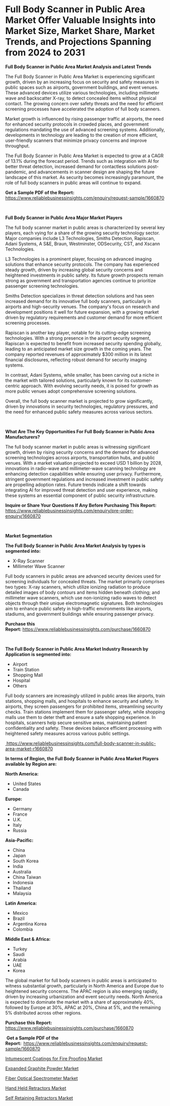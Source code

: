 <p><h1>Full Body Scanner in Public Area Market Offer Valuable Insights into Market Size, Market Share, Market Trends, and Projections Spanning from 2024 to 2031</h1></p><p><strong>Full Body Scanner in Public Area Market Analysis and Latest Trends</strong></p>
<p><p>The Full Body Scanner in Public Area Market is experiencing significant growth, driven by an increasing focus on security and safety measures in public spaces such as airports, government buildings, and event venues. These advanced devices utilize various technologies, including millimeter wave and backscatter X-ray, to detect concealed items without physical contact. The growing concern over safety threats and the need for efficient screening processes have accelerated the adoption of full body scanners.</p><p>Market growth is influenced by rising passenger traffic at airports, the need for enhanced security protocols in crowded places, and government regulations mandating the use of advanced screening systems. Additionally, developments in technology are leading to the creation of more efficient, user-friendly scanners that minimize privacy concerns and improve throughput.</p><p>The Full Body Scanner in Public Area Market is expected to grow at a CAGR of 13.1% during the forecast period. Trends such as integration with AI for better threat detection, increased demand for contactless solutions post-pandemic, and advancements in scanner design are shaping the future landscape of this market. As security becomes increasingly paramount, the role of full body scanners in public areas will continue to expand.</p></p>
<p><strong>Get a Sample PDF of the Report:&nbsp;</strong> <a href="https://www.reliablebusinessinsights.com/enquiry/request-sample/1660870?utm_campaign=904&utm_medium=2&utm_source=Github&utm_content=ia&utm_term=26102024&utm_id=full-body-scanner-in-public-area">https://www.reliablebusinessinsights.com/enquiry/request-sample/1660870</a></p>
<p>&nbsp;</p>
<p><strong>Full Body Scanner in Public Area Major Market Players</strong></p>
<p><p>The full body scanner market in public areas is characterized by several key players, each vying for a share of the growing security technology sector. Major companies include L3 Technologies, Smiths Detection, Rapiscan, Adani Systems, A S&E, Braun, Westminster, ODSecurity, CST, and Xscann Technologies.</p><p>L3 Technologies is a prominent player, focusing on advanced imaging solutions that enhance security protocols. The company has experienced steady growth, driven by increasing global security concerns and heightened investments in public safety. Its future growth prospects remain strong as government and transportation agencies continue to prioritize passenger screening technologies.</p><p>Smiths Detection specializes in threat detection solutions and has seen increased demand for its innovative full body scanners, particularly in airports and high-security venues. The company's focus on research and development positions it well for future expansion, with a growing market driven by regulatory requirements and customer demand for more efficient screening processes.</p><p>Rapiscan is another key player, notable for its cutting-edge screening technologies. With a strong presence in the airport security segment, Rapiscan is expected to benefit from increased security spending globally, leading to an anticipated market size growth in the coming years. The company reported revenues of approximately $300 million in its latest financial disclosures, reflecting robust demand for security imaging systems.</p><p>In contrast, Adani Systems, while smaller, has been carving out a niche in the market with tailored solutions, particularly known for its customer-centric approach. With evolving security needs, it is poised for growth as more public venues adopt comprehensive screening solutions.</p><p>Overall, the full body scanner market is projected to grow significantly, driven by innovations in security technologies, regulatory pressures, and the need for enhanced public safety measures across various sectors.</p></p>
<p>&nbsp;</p>
<p><strong>What Are The Key Opportunities For Full Body Scanner in Public Area Manufacturers?</strong></p>
<p><p>The full body scanner market in public areas is witnessing significant growth, driven by rising security concerns and the demand for advanced screening technologies across airports, transportation hubs, and public venues. With a market valuation projected to exceed USD 1 billion by 2028, innovations in radio-wave and millimeter-wave scanning technology are enhancing detection capabilities while ensuring user privacy. Furthermore, stringent government regulations and increased investment in public safety are propelling adoption rates. Future trends indicate a shift towards integrating AI for improved threat detection and user experience, making these systems an essential component of public security infrastructure.</p></p>
<p><strong>Inquire or Share Your Questions If Any Before Purchasing This Report:</strong> <a href="https://www.reliablebusinessinsights.com/enquiry/pre-order-enquiry/1660870?utm_campaign=904&utm_medium=2&utm_source=Github&utm_content=ia&utm_term=26102024&utm_id=full-body-scanner-in-public-area">https://www.reliablebusinessinsights.com/enquiry/pre-order-enquiry/1660870</a></p>
<p>&nbsp;</p>
<p><strong>Market Segmentation</strong></p>
<p><strong>The Full Body Scanner in Public Area Market Analysis by types is segmented into:</strong></p>
<p><ul><li>X-Ray Scanner</li><li>Millimeter Wave Scanner</li></ul></p>
<p><p>Full body scanners in public areas are advanced security devices used for screening individuals for concealed threats. The market primarily comprises two types: X-ray scanners, which utilize ionizing radiation to produce detailed images of body contours and items hidden beneath clothing; and millimeter wave scanners, which use non-ionizing radio waves to detect objects through their unique electromagnetic signatures. Both technologies aim to enhance public safety in high-traffic environments like airports, stadiums, and government buildings while ensuring passenger privacy.</p></p>
<p><strong>Purchase this Report:&nbsp;</strong><a href="https://www.reliablebusinessinsights.com/purchase/1660870?utm_campaign=904&utm_medium=2&utm_source=Github&utm_content=ia&utm_term=26102024&utm_id=full-body-scanner-in-public-area">https://www.reliablebusinessinsights.com/purchase/1660870</a></p>
<p>&nbsp;</p>
<p><strong>The Full Body Scanner in Public Area Market Industry Research by Application is segmented into:</strong></p>
<p><ul><li>Airport</li><li>Train Station</li><li>Shopping Mall</li><li>Hospital</li><li>Others</li></ul></p>
<p><p>Full body scanners are increasingly utilized in public areas like airports, train stations, shopping malls, and hospitals to enhance security and safety. In airports, they screen passengers for prohibited items, streamlining security checks. Train stations implement them for passenger safety, while shopping malls use them to deter theft and ensure a safe shopping experience. In hospitals, scanners help secure sensitive areas, maintaining patient confidentiality and safety. These devices balance efficient processing with heightened safety measures across various public settings.</p></p>
<p><a href="https://www.reliablebusinessinsights.com/full-body-scanner-in-public-area-market-r1660870?utm_campaign=904&utm_medium=2&utm_source=Github&utm_content=ia&utm_term=26102024&utm_id=full-body-scanner-in-public-area">&nbsp;https://www.reliablebusinessinsights.com/full-body-scanner-in-public-area-market-r1660870</a></p>
<p><strong>In terms of Region, the Full Body Scanner in Public Area Market Players available by Region are:</strong></p>
<p>
    <p> <strong> North America: </strong>
        <ul>
            <li>United States</li>
            <li>Canada</li>
        </ul>
        </p> 
    <p> <strong> Europe: </strong>
        <ul>
            <li>Germany</li>
            <li>France</li>
            <li>U.K.</li>
            <li>Italy</li>
            <li>Russia</li>
        </ul>
        </p> 
    <p> <strong> Asia-Pacific: </strong>
        <ul>
            <li>China</li>
            <li>Japan</li>
            <li>South Korea</li>
            <li>India</li>
            <li>Australia</li>
            <li>China Taiwan</li>
            <li>Indonesia</li>
            <li>Thailand</li>
            <li>Malaysia</li>
        </ul>
        </p> 
    <p> <strong> Latin America: </strong>
        <ul>
            <li>Mexico</li>
            <li>Brazil</li>
            <li>Argentina Korea</li>
            <li>Colombia</li>
        </ul>
        </p> 
    <p> <strong> Middle East & Africa: </strong>
        <ul>
            <li>Turkey</li>
            <li>Saudi</li>
            <li>Arabia</li>
            <li>UAE</li>
            <li>Korea</li>
        </ul>
    </p>
    </p>
<p><p>The global market for full body scanners in public areas is anticipated to witness substantial growth, particularly in North America and Europe due to heightened security concerns. The APAC region is also emerging rapidly, driven by increasing urbanization and event security needs. North America is expected to dominate the market with a share of approximately 40%, followed by Europe at 30%, APAC at 20%, China at 5%, and the remaining 5% distributed across other regions.</p></p>
<p><strong>Purchase this Report: </strong><a href="https://www.reliablebusinessinsights.com/purchase/1660870?utm_campaign=904&utm_medium=2&utm_source=Github&utm_content=ia&utm_term=26102024&utm_id=full-body-scanner-in-public-area">https://www.reliablebusinessinsights.com/purchase/1660870</a></p>
<p>&nbsp;<strong>Get a Sample PDF of the Report:&nbsp;&nbsp;</strong><a href="https://www.reliablebusinessinsights.com/enquiry/request-sample/1660870?utm_campaign=904&utm_medium=2&utm_source=Github&utm_content=ia&utm_term=26102024&utm_id=full-body-scanner-in-public-area">https://www.reliablebusinessinsights.com/enquiry/request-sample/1660870</a></p>
<p><strong></strong></p>
<p><p><a href="https://github.com/kathlinesadup/Market-Research-Report-List-1/blob/main/intumescent-coatings-for-fire-proofing-market.md?utm_campaign=904&utm_medium=2&utm_source=Github&utm_content=ia&utm_term=26102024&utm_id=full-body-scanner-in-public-area">Intumescent Coatings for Fire Proofing Market</a></p><p><a href="https://medium.com/@juliaficg7n3/expanded-graphite-powder-market-drivers-and-challenges-forecast-2024-2031-f97aa90302a2?postPublishedType=repub&utm_campaign=904&utm_medium=2&utm_source=Github&utm_content=ia&utm_term=26102024&utm_id=full-body-scanner-in-public-area">Expanded Graphite Powder Market</a></p><p><a href="https://issuu.com/reportprime-2/docs/fiber-optical-spectrometer-market-s_17be9f7ce785be?utm_campaign=904&utm_medium=2&utm_source=Github&utm_content=ia&utm_term=26102024&utm_id=full-body-scanner-in-public-area">Fiber Optical Spectrometer Market</a></p><p><a href="https://www.linkedin.com/pulse/booming-hand-held-retractors-market-sector-analysis-growth-projections-p7bzf?utm_campaign=904&utm_medium=2&utm_source=Github&utm_content=ia&utm_term=26102024&utm_id=full-body-scanner-in-public-area">Hand Held Retractors Market</a></p><p><a href="https://www.linkedin.com/pulse/self-retaining-retractors-market-maturity-analysis-regional-arjuf?utm_campaign=904&utm_medium=2&utm_source=Github&utm_content=ia&utm_term=26102024&utm_id=full-body-scanner-in-public-area">Self Retaining Retractors Market</a></p></p>